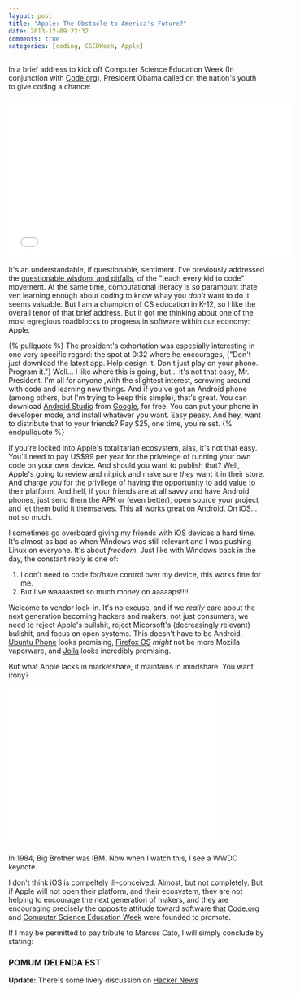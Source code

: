 ```yaml
---
layout: post
title: "Apple: The Obstacle to America's Future?"
date: 2013-12-09 22:32
comments: true
categories: [coding, CSEDWeek, Apple]
---
```


In a brief address to kick off Computer Science Education Week (In conjunction with [Code.org](http://code.org)), President Obama called on the nation's youth to give coding a chance:

<iframe width="560" height="315" src="//www.youtube.com/embed/6XvmhE1J9PY" frameborder="0" allowfullscreen></iframe>

It's an understandable, if questionable, sentiment. I've previously addressed the [questionable wisdom, and pitfalls](http://decomplecting.org/blog/2013/06/02/were-not-ready-to-teach-kids-to-code/), of the "teach every kid to code" movement. At the same time, computational literacy is so paramount thate ven learning enough about coding to know whay you *don't* want to do it seems valuable. But I am a champion of CS education in K-12, so I like the overall tenor of that brief address. But it got me thinking about one of the most egregious roadblocks to progress in software within our economy: Apple.

<!-- more -->

{% pullquote %}
The president's exhortation was especially interesting in one very specific regard: the spot at 0:32 where he encourages, {"Don't just download the latest app. Help design it. Don't just play on your phone. Program it."} Well... I like where this is going, but... it's not that easy, Mr. President. I'm all for anyone ,with the slightest interest, screwing around with code and learning new things. And if you've got an Android phone (among others, but I'm trying to keep this simple), that's great. You can download [Android Studio](http://developer.android.com/sdk/installing/studio.html) from [Google](https://google.com), for free. You can put your phone in developer mode, and install whatever you want. Easy peasy. And hey, want to distribute that to your friends? Pay $25, one time, you're set.
{% endpullquote %}

If you're locked into Apple's totalitarian ecosystem, alas, it's not that easy. You'll need to pay US$99 per year for the privelege of running your own code on your own device. And should you want to publish that? Well, Apple's going to review and nitpick and make sure *they* want it in their store. And charge *you* for the privilege of having the opportunity to add value to their platform. And hell, if your friends are at all savvy and have Android phones, just send them the APK or (even better), open source your project and let them build it themselves. This all works great on Android. On iOS... not so much.

I sometimes go overboard giving my friends with iOS devices a hard time. It's almost as bad as when Windows was still relevant and I was pushing Linux on everyone. It's about *freedom.* Just like with Windows back in the day, the constant reply is one of:

1. I don't need to code for/have control over my device, this works fine for me.
2. But I've waaaasted so much money on aaaaaps!!!!

Welcome to vendor lock-in. It's no excuse, and if we *really* care about the next generation becoming hackers and makers, not just consumers, we need to reject Apple's bullshit, reject Micorsoft's (decreasingly relevant) bullshit, and focus on open systems. This doesn't have to be Android. [Ubuntu Phone](http://www.ubuntu.com/phone) looks promising, [Firefox OS](http://www.mozilla.org/en-US/firefox/os/) *might* not be more Mozilla vaporware, and [Jolla](http://jolla.com/) looks incredibly promising. 

But what Apple lacks in marketshare, it maintains in mindshare. You want irony?

<iframe width="420" height="315" src="//www.youtube.com/embed/VtvjbmoDx-I" frameborder="0" allowfullscreen></iframe>

In 1984, Big Brother was IBM. Now when I watch this, I see a WWDC keynote.

I don't think iOS is compeltely ill-conceived. Almost, but not completely. But if Apple will not open their platform, and their ecosystem, they are not helping to encourage the next generation of makers, and they are encouraging precisely the opposite attitude toward software that [Code.org](http://code.org) and [Computer Science Education Week](http://csedweek.org/) were founded to promote.

If I may be permitted to pay tribute to Marcus Cato, I will simply conclude by stating:

### POMUM DELENDA EST


**Update:** There's some lively discussion on [Hacker News](https://news.ycombinator.com/item?id=6878922)
